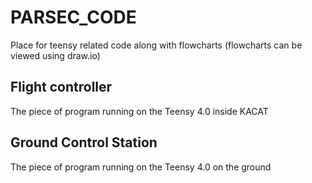 # PARSEC_CODE
Place for teensy related code along with flowcharts
(flowcharts can be viewed using draw.io)

## Flight controller
The piece of program running on the Teensy 4.0 inside KACAT

## Ground Control Station
The piece of program running on the Teensy 4.0 on the ground
